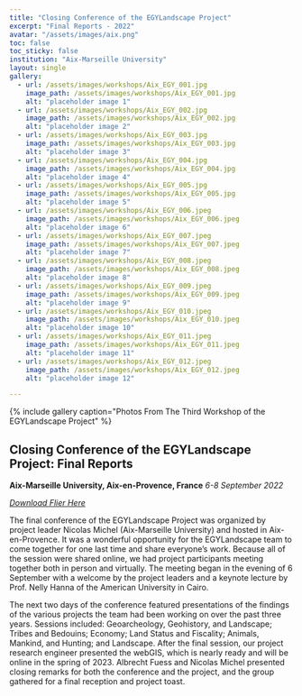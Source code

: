 ```yaml
---
title: "Closing Conference of the EGYLandscape Project"
excerpt: "Final Reports - 2022"
avatar: "/assets/images/aix.png"
toc: false
toc_sticky: false
institution: "Aix-Marseille University"
layout: single
gallery:
  - url: /assets/images/workshops/Aix_EGY_001.jpg
    image_path: /assets/images/workshops/Aix_EGY_001.jpg
    alt: "placeholder image 1"
  - url: /assets/images/workshops/Aix_EGY_002.jpg
    image_path: /assets/images/workshops/Aix_EGY_002.jpg
    alt: "placeholder image 2"
  - url: /assets/images/workshops/Aix_EGY_003.jpg
    image_path: /assets/images/workshops/Aix_EGY_003.jpg
    alt: "placeholder image 3"
  - url: /assets/images/workshops/Aix_EGY_004.jpg
    image_path: /assets/images/workshops/Aix_EGY_004.jpg
    alt: "placeholder image 4"
  - url: /assets/images/workshops/Aix_EGY_005.jpg
    image_path: /assets/images/workshops/Aix_EGY_005.jpg
    alt: "placeholder image 5"
  - url: /assets/images/workshops/Aix_EGY_006.jpeg
    image_path: /assets/images/workshops/Aix_EGY_006.jpeg
    alt: "placeholder image 6"
  - url: /assets/images/workshops/Aix_EGY_007.jpeg
    image_path: /assets/images/workshops/Aix_EGY_007.jpeg
    alt: "placeholder image 7"
  - url: /assets/images/workshops/Aix_EGY_008.jpeg
    image_path: /assets/images/workshops/Aix_EGY_008.jpeg
    alt: "placeholder image 8"
  - url: /assets/images/workshops/Aix_EGY_009.jpeg
    image_path: /assets/images/workshops/Aix_EGY_009.jpeg
    alt: "placeholder image 9"
  - url: /assets/images/workshops/Aix_EGY_010.jpeg
    image_path: /assets/images/workshops/Aix_EGY_010.jpeg
    alt: "placeholder image 10"
  - url: /assets/images/workshops/Aix_EGY_011.jpeg
    image_path: /assets/images/workshops/Aix_EGY_011.jpeg
    alt: "placeholder image 11"
  - url: /assets/images/workshops/Aix_EGY_012.jpeg
    image_path: /assets/images/workshops/Aix_EGY_012.jpeg
    alt: "placeholder image 12"

---
```


{% include gallery caption="Photos From The Third Workshop of the EGYLandscape Project" %}

## Closing Conference of the EGYLandscape Project: Final Reports
**Aix-Marseille University, Aix-en-Provence, France**
*6-8 September 2022*

[*Download Flier Here*](https://www.egylandscape.org/workshops/EGYLandscapes_AixProvence2022_Flier.jpg)

The final conference of the EGYLandscape Project was organized by project leader Nicolas Michel (Aix-Marseille University) and hosted in Aix-en-Provence. It was a wonderful opportunity for the EGYLandscape team to come together for one last time and share everyone’s work. Because all of the session were shared online, we had project participants meeting together both in person and virtually. The meeting began in the evening of 6 September with a welcome by the project leaders and a keynote lecture by Prof. Nelly Hanna of the American University in Cairo.

The next two days of the conference featured presentations of the findings of the various projects the team had been working on over the past three years. Sessions included: Geoarcheology, Geohistory, and Landscape; Tribes and Bedouins; Economy; Land Status and Fiscality; Animals, Mankind, and Hunting; and Landscape. After the final session, our project research engineer presented the webGIS, which is nearly ready and will be online in the spring of 2023. Albrecht Fuess and Nicolas Michel presented closing remarks for both the conference and the project, and the group gathered for a final reception and project toast.

